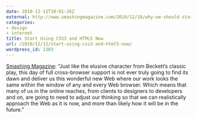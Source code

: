 ```yaml
---
date: 2010-12-11T10:01:26Z
external: http://www.smashingmagazine.com/2010/12/10/why-we-should-start-using-css3-and-html5-today/
categories:
- design
- internet
title: Start Using CSS3 and HTML5 Now
url: /2010/12/11/start-using-css3-and-html5-now/
wordpress_id: 1303
---
```


<a href="http://www.smashingmagazine.com/2010/12/10/why-we-should-start-using-css3-and-html5-today/">Smashing Magazine</a>: "Just like the elusive character from Beckett’s classic play, this day of full cross-browser support is not ever truly going to find its dawn and deliver us this wonderful new Web where our work looks the same within the window of any and every Web browser. Which means that many of us in the online reaches, from clients to designers to developers and on, are going to need to adjust our thinking so that we can realistically approach the Web as it is now, and more than likely how it will be in the future."
